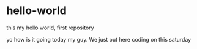 # hello-world
this my hello world, first repository 

yo how is it going today my guy. We just out here coding on this saturday
